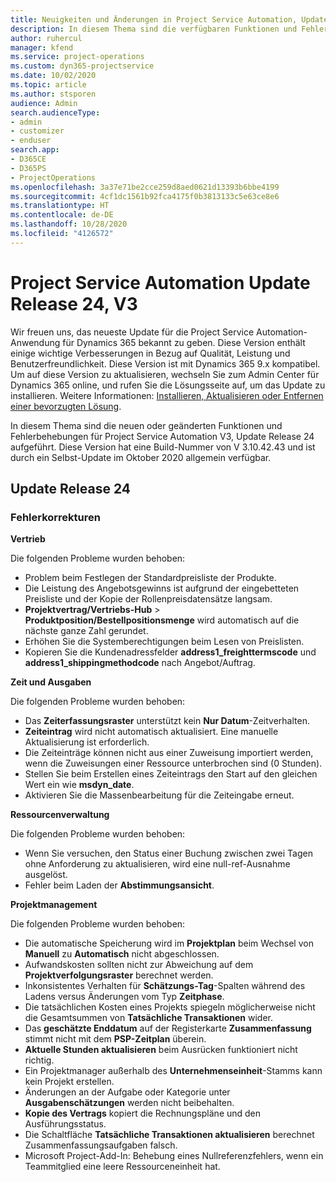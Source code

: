 ```yaml
---
title: Neuigkeiten und Änderungen in Project Service Automation, Update Release 24, V3
description: In diesem Thema sind die verfügbaren Funktionen und Fehlerbehebungen für Project Service Automation Update Release 24, V3 aufgeführt.
author: ruhercul
manager: kfend
ms.service: project-operations
ms.custom: dyn365-projectservice
ms.date: 10/02/2020
ms.topic: article
ms.author: stsporen
audience: Admin
search.audienceType:
- admin
- customizer
- enduser
search.app:
- D365CE
- D365PS
- ProjectOperations
ms.openlocfilehash: 3a37e71be2cce259d8aed0621d13393b6bbe4199
ms.sourcegitcommit: 4cf1dc1561b92fca4175f0b3813133c5e63ce8e6
ms.translationtype: HT
ms.contentlocale: de-DE
ms.lasthandoff: 10/28/2020
ms.locfileid: "4126572"
---
```

# <a name="project-service-automation-update-release-24-v3"></a>Project Service Automation Update Release 24, V3

Wir freuen uns, das neueste Update für die Project Service Automation-Anwendung für Dynamics 365 bekannt zu geben. Diese Version enthält einige wichtige Verbesserungen in Bezug auf Qualität, Leistung und Benutzerfreundlichkeit. Diese Version ist mit Dynamics 365 9.x kompatibel. Um auf diese Version zu aktualisieren, wechseln Sie zum Admin Center für Dynamics 365 online, und rufen Sie die Lösungsseite auf, um das Update zu installieren. Weitere Informationen: [Installieren, Aktualisieren oder Entfernen einer bevorzugten Lösung](https://docs.microsoft.com/power-platform/admin/install-remove-preferred-solution).

In diesem Thema sind die neuen oder geänderten Funktionen und Fehlerbehebungen für Project Service Automation V3, Update Release 24 aufgeführt. Diese Version hat eine Build-Nummer von V 3.10.42.43 und ist durch ein Selbst-Update im Oktober 2020 allgemein verfügbar.

## <a name="update-release-24"></a>Update Release 24

### <a name="bug-fixes"></a>Fehlerkorrekturen

**Vertrieb**

Die folgenden Probleme wurden behoben:

- Problem beim Festlegen der Standardpreisliste der Produkte.
- Die Leistung des Angebotsgewinns ist aufgrund der eingebetteten Preisliste und der Kopie der Rollenpreisdatensätze langsam.
- **Projektvertrag/Vertriebs-Hub** > **Produktposition/Bestellpositionsmenge** wird automatisch auf die nächste ganze Zahl gerundet.
- Erhöhen Sie die Systemberechtigungen beim Lesen von Preislisten.
- Kopieren Sie die Kundenadressfelder **address1_freighttermscode** und **address1_shippingmethodcode** nach Angebot/Auftrag. 


**Zeit und Ausgaben**

Die folgenden Probleme wurden behoben:

- Das **Zeiterfassungsraster** unterstützt kein **Nur Datum**-Zeitverhalten.
- **Zeiteintrag** wird nicht automatisch aktualisiert. Eine manuelle Aktualisierung ist erforderlich.
- Die Zeiteinträge können nicht aus einer Zuweisung importiert werden, wenn die Zuweisungen einer Ressource unterbrochen sind (0 Stunden).
- Stellen Sie beim Erstellen eines Zeiteintrags den Start auf den gleichen Wert ein wie **msdyn_date**.
- Aktivieren Sie die Massenbearbeitung für die Zeiteingabe erneut.

**Ressourcenverwaltung**

Die folgenden Probleme wurden behoben:

- Wenn Sie versuchen, den Status einer Buchung zwischen zwei Tagen ohne Anforderung zu aktualisieren, wird eine null-ref-Ausnahme ausgelöst.
- Fehler beim Laden der **Abstimmungsansicht**.


**Projektmanagement**

Die folgenden Probleme wurden behoben:

- Die automatische Speicherung wird im **Projektplan** beim Wechsel von **Manuell** zu **Automatisch** nicht abgeschlossen.
- Aufwandskosten sollten nicht zur Abweichung auf dem **Projektverfolgungsraster** berechnet werden.
- Inkonsistentes Verhalten für **Schätzungs-Tag**-Spalten während des Ladens versus Änderungen vom Typ **Zeitphase**.
- Die tatsächlichen Kosten eines Projekts spiegeln möglicherweise nicht die Gesamtsummen von **Tatsächliche Transaktionen** wider.
- Das **geschätzte Enddatum** auf der Registerkarte **Zusammenfassung** stimmt nicht mit dem **PSP-Zeitplan** überein.
- **Aktuelle Stunden aktualisieren** beim Ausrücken funktioniert nicht richtig.
- Ein Projektmanager außerhalb des **Unternehmenseinheit**-Stamms kann kein Projekt erstellen.
- Änderungen an der Aufgabe oder Kategorie unter **Ausgabenschätzungen** werden nicht beibehalten.
- **Kopie des Vertrags** kopiert die Rechnungspläne und den Ausführungsstatus.
- Die Schaltfläche **Tatsächliche Transaktionen aktualisieren** berechnet Zusammenfassungsaufgaben falsch.
- Microsoft Project-Add-In: Behebung eines Nullreferenzfehlers, wenn ein Teammitglied eine leere Ressourceneinheit hat.

